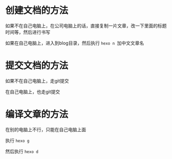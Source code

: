 # 创建文档的方法

如果不在自己电脑上，在公司电脑上的话，直接复制一片文章，改一下里面的标题时间等，然后进行书写

如果在自己电脑上，进入到blog目录，然后执行 ``hexo n ``加中文文章名

# 提交文档的方法

如果不在自己电脑上，走git提交

在自己电脑上，也走git提交

# 编译文章的方法

在别的电脑上不行，只能在自己电脑上面

执行 ``hexo g``

然后执行 ``hexo d``
